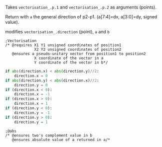Takes `vectorisation_.p.1` and `vectorisation_.p.2` as arguments (points).

Return with `a` the general direction of p2-p1. (a[7:4]=dx, a[3:0]=dy, signed value).

modifies `vectorisation_.direction` (point), `a` and `b`


~~~
;Vectorisation
/* @requires X1 Y1 unsigned coordinates of position1
             X2 Y2 unsigned coordinates of position2
   @ensures a pseudo-unitary vector from position1 to position2
             X coordinate of the vector in a
             Y coordinate of the vector in b*/
~~~

~~~python
if abs(direction.x) < abs(direction.y)//2:
    direction.x = 0
if abs(direction.y) < abs(direction.x)//2:
    direction.y = 0
if (direction.x < 0):
    direction.x = -1
if (direction.x > 0):
    direction.x = 1
if (direction.y < 0):
    direction.y = -1
if (direction.y > 0):
    direction.y = 1
~~~

~~~
;@abs
/* @ensures two's complement value in b
   @ensures absolute value of a returned in a/*
~~~

